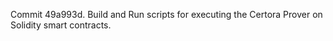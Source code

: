 Commit 49a993d.                    Build and Run scripts for executing the Certora Prover on Solidity smart contracts.